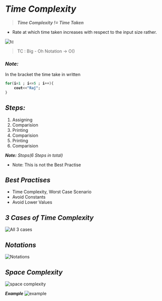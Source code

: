  # _Time Complexity_


> _**Time Complexity != Time Taken**_

- Rate at which time taken increases with respect to the input size rather.

![tc](https://user-images.githubusercontent.com/91872149/210204496-2692d57c-0dd0-4e8f-a331-bd1d66792889.png)


> TC : Big - Oh Notation -> O()

### _Note:_

In the bracket the time take in written
<b>

```cpp
for(i=1 ; i<=5 ; i++){
    cout<<"Raj";
}
```
</b>

## _Steps:_

1. Assigning
2. Comparision
3. Printing
4. Comparision
5. Printing
6. Comparision<br>

**_Note:_** _Stops(6 Steps in total)_

- Note: This is not the Best Practise

## _Best Practises_

- Time Complexity, Worst Case Scenario
- Avoid Constants
- Avoid Lower Values

## _3 Cases of Time Complexity_

![All 3 cases](https://user-images.githubusercontent.com/91872149/210206118-0cf9b3e3-abe7-40d7-b94b-e26eba5812e4.png)

## _Notations_
![Notations](https://user-images.githubusercontent.com/91872149/210206963-13b21b89-42c3-4f02-bcc8-3091c8d68223.png)

## _Space Complexity_
![space complexity](https://user-images.githubusercontent.com/91872149/210208090-090a84b1-0fd8-42dc-bba0-15b188bfa7ee.png)

_**Example**_
![example](https://user-images.githubusercontent.com/91872149/210208684-b208f313-bc9d-4fa8-97d8-a4cb28daf8f0.png)
